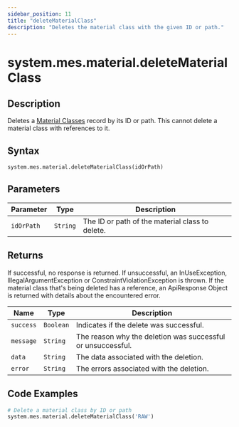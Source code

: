 ```yaml
---
sidebar_position: 11
title: "deleteMaterialClass"
description: "Deletes the material class with the given ID or path."
---
```


# system.mes.material.deleteMaterialClass

## Description

Deletes a [Material Classes](../../data-model/material-model/material-class) record by its ID or path.
This cannot delete a material class with references to it.

## Syntax

```python
system.mes.material.deleteMaterialClass(idOrPath)
```

## Parameters

| Parameter  | Type     | Description                                     |
| ---------- | -------- | ----------------------------------------------- |
| `idOrPath` | `String` | The ID or path of the material class to delete. |

## Returns

If successful, no response is returned. If unsuccessful, an InUseException, IllegalArgumentException or ConstraintViolationException is thrown.
If the material class that's being deleted has a reference, an ApiResponse Object is returned with details about the encountered error.

| Name      | Type      | Description                                                 |
| --------- | --------- | ----------------------------------------------------------- |
| `success` | `Boolean` | Indicates if the delete was successful.                     |
| `message` | `String`  | The reason why the deletion was successful or unsuccessful. |
| `data`    | `String`  | The data associated with the deletion.                      |
| `error`   | `String`  | The errors associated with the deletion.                    |

## Code Examples

```python
# Delete a material class by ID or path
system.mes.material.deleteMaterialClass('RAW')
```
